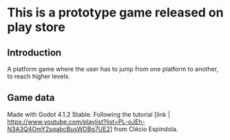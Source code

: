 # This is a prototype game released on play store

## Introduction

A platform game where the user has to jump from one platform to another, to reach higher levels.

## Game data

Made with Godot 4.1.2 Stable.
Following the tutorial [link | https://www.youtube.com/playlist?list=PL-oJEh-N3A3Q4OmY2sqabcBusWDBg7UE2] from Clécio Espindola.